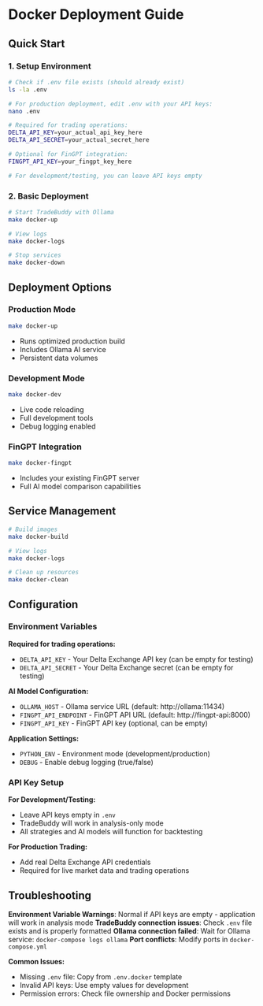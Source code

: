 # Docker Deployment Guide

## Quick Start

### 1. Setup Environment
```bash
# Check if .env file exists (should already exist)
ls -la .env

# For production deployment, edit .env with your API keys:
nano .env

# Required for trading operations:
DELTA_API_KEY=your_actual_api_key_here
DELTA_API_SECRET=your_actual_secret_here

# Optional for FinGPT integration:
FINGPT_API_KEY=your_fingpt_key_here

# For development/testing, you can leave API keys empty
```

### 2. Basic Deployment
```bash
# Start TradeBuddy with Ollama
make docker-up

# View logs
make docker-logs

# Stop services
make docker-down
```

## Deployment Options

### Production Mode
```bash
make docker-up
```
- Runs optimized production build
- Includes Ollama AI service
- Persistent data volumes

### Development Mode
```bash
make docker-dev
```
- Live code reloading
- Full development tools
- Debug logging enabled

### FinGPT Integration
```bash
make docker-fingpt
```
- Includes your existing FinGPT server
- Full AI model comparison capabilities

## Service Management

```bash
# Build images
make docker-build

# View logs
make docker-logs

# Clean up resources
make docker-clean
```

## Configuration

### Environment Variables

**Required for trading operations:**
- `DELTA_API_KEY` - Your Delta Exchange API key (can be empty for testing)
- `DELTA_API_SECRET` - Your Delta Exchange secret (can be empty for testing)

**AI Model Configuration:**
- `OLLAMA_HOST` - Ollama service URL (default: http://ollama:11434)
- `FINGPT_API_ENDPOINT` - FinGPT API URL (default: http://fingpt-api:8000)
- `FINGPT_API_KEY` - FinGPT API key (optional, can be empty)

**Application Settings:**
- `PYTHON_ENV` - Environment mode (development/production)
- `DEBUG` - Enable debug logging (true/false)

### API Key Setup

**For Development/Testing:**
- Leave API keys empty in `.env`
- TradeBuddy will work in analysis-only mode
- All strategies and AI models will function for backtesting

**For Production Trading:**
- Add real Delta Exchange API credentials
- Required for live market data and trading operations

## Troubleshooting

**Environment Variable Warnings**: Normal if API keys are empty - application will work in analysis mode
**TradeBuddy connection issues**: Check `.env` file exists and is properly formatted
**Ollama connection failed**: Wait for Ollama service: `docker-compose logs ollama`
**Port conflicts**: Modify ports in `docker-compose.yml`

**Common Issues:**
- Missing `.env` file: Copy from `.env.docker` template
- Invalid API keys: Use empty values for development
- Permission errors: Check file ownership and Docker permissions